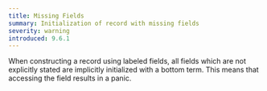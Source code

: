 ```yaml
---
title: Missing Fields
summary: Initialization of record with missing fields
severity: warning
introduced: 9.6.1
---
```

When constructing a record using labeled fields, all fields which are not explicitly stated are implicitly initialized with a bottom term. This means that accessing the field results in a panic.
